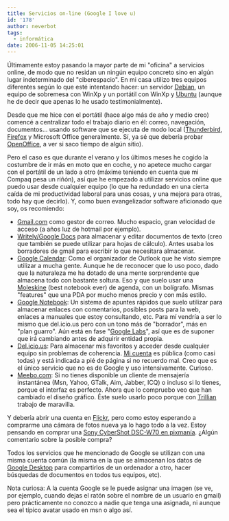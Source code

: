 ```yaml
---
title: Servicios on-line (Google I love u)
id: '178'
author: neverbot
tags:
  - informática
date: 2006-11-05 14:25:01
---
```


Últimamente estoy pasando la mayor parte de mi "oficina" a servicios online, de modo que no residan un ningún equipo concreto sino en algún lugar indeterminado del "ciberespacio". En mi casa utilizo tres equipos diferentes según lo que esté intentando hacer: un servidor [Debian](http://www.debian.org/), un equipo de sobremesa con WinXp y un portátil con WinXp y [Ubuntu](http://www.ubuntu.com/) (aunque he de decir que apenas lo he usado testimonialmente).

Desde que me hice con el portátil (hace algo más de año y medio creo) comencé a centralizar todo el trabajo diario en él: correo, navegación, documentos... usando software que se ejecuta de modo local ([Thunderbird](http://www.mozilla.com/en-US/thunderbird/), [Firefox](http://www.mozilla.com/en-US/firefox/) y Microsoft Office generalmente. Sí, ya sé que debería probar [OpenOffice](http://www.openoffice.org/), a ver si saco tiempo de algún sitio).

Pero el caso es que durante el verano y los últimos meses he cogido la costumbre de ir más en moto que en coche, y no apetece mucho cargar con el portátil de un lado a otro (máxime teniendo en cuenta que mi Compaq pesa un riñón), así que he empezado a utilizar servicios online que puedo usar desde cualquier equipo (lo que ha redundado en una cierta caída de mi productividad laboral para unas cosas, y una mejora para otras, todo hay que decirlo). Y, como buen evangelizador software aficionado que soy, os recomiendo:

* [Gmail.com](http://www.gmail.com/) como gestor de correo. Mucho espacio, gran velocidad de acceso (a años luz de hotmail por ejemplo).
* [Writely/Google Docs](http://docs.google.com/) para almacenar y editar documentos de texto (creo que también se puede utilizar para hojas de cálculo). Antes usaba los borradores de gmail para escribir lo que necesitara almacenar.
* [Google Calendar](http://www.google.com/calendar/): Como el organizador de Outlook que he visto siempre utilizar a mucha gente. Aunque he de reconocer que lo uso poco, dado que la naturaleza me ha dotado de una mente sorprendente que almacena todo con bastante soltura. Eso y que suelo usar una [Moleskine](http://www.moleskine.com/) (best notebook ever) de agenda, con un bolígrafo. Mismas "features" que una PDA por mucho menos precio y con más estilo.
* [Google Notebook](http://www.google.com/notebook/): Un sistema de apuntes rápidos que suelo utilizar para almacenar enlaces con comentarios, posibles posts para la web, enlaces a manuales que estoy consultando, etc. Para mí vendría a ser lo mismo que del.icio.us pero con un tono más de "borrador", más en "plan guarro". Aún está en fase "[Google Labs](http://labs.google.com/)", así que es de suponer que irá cambiando antes de adquirir entidad propia.
* [Del.icio.us](http://del.icio.us/): Para almacenar mis favoritos y acceder desde cualquier equipo sin problemas de coherencia. [Mi cuenta](http://del.icio.us/ialonso) es pública (como casi todas) y está indicada a pié de página si no recuerdo mal. Creo que es el único servicio que no es de Google y uso intensivamente. Curioso.
* [Meebo.com](http://www.meebo.com/): Si no tienes disponible un cliente de mensajería instantánea (Msn, Yahoo, GTalk, Aim, Jabber, ICQ) o incluso si lo tienes, porque el interfaz es perfecto. Ahora que lo compruebo veo que han cambiado el diseño gráfico. Éste suelo usarlo poco porque con [Trillian](http://www.ceruleanstudios.com/) trabajo de maravilla.

Y debería abrir una cuenta en [Flickr](http://www.flickr.com/), pero como estoy esperando a comprarme una cámara de fotos nueva ya lo hago todo a la vez. Estoy pensando en comprar una [Sony CyberShot DSC-W70 en pixmanía](http://www.pixmania.com/es/es/262979/art/sony/cyber-shot-dsc-w70.html). ¿Algún comentario sobre la posible compra?

Todos los servicios que he mencionado de Google se utilizan con una misma cuenta común (la misma en la que se almacenan los datos de [Google Desktop](http://desktop.google.com/) para compartirlos de un ordenador a otro, hacer búsquedas de documentos en todos tus equipos, etc).

Nota curiosa: A la cuenta Google se le puede asignar una imagen (se ve, por ejemplo, cuando dejas el ratón sobre el nombre de un usuario en gmail) pero prácticamente no conozco a nadie que tenga una asignada, ni aunque sea el típico avatar usado en msn o algo así.

